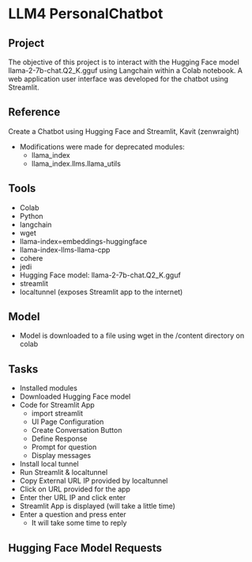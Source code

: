 # LLM4 PersonalChatbot

## Project
The objective of this project is to interact with the Hugging Face model llama-2-7b-chat.Q2_K.gguf using Langchain within a Colab notebook. A web application user interface was developed for the chatbot using Streamlit. 

## Reference
Create a Chatbot using Hugging Face and Streamlit, Kavit (zenwraight)

- Modifications were made for deprecated modules:
  - llama_index
  - llama_index.llms.llama_utils
 
## Tools
- Colab
- Python
- langchain
- wget
- llama-index=embeddings-huggingface
- llama-index-llms-llama-cpp
- cohere
- jedi
- Hugging Face model: llama-2-7b-chat.Q2_K.gguf
- streamlit
- localtunnel (exposes Streamlit app to the internet)

## Model
- Model is downloaded to a file using wget in the /content directory on colab

## Tasks
- Installed modules
- Downloaded Hugging Face model
- Code for Streamlit App
    - import streamlit
    - UI Page Configuration
    - Create Conversation Button
    - Define Response
    - Prompt for question
    - Display messages
- Install local tunnel
- Run Streamlit & localtunnel
- Copy External URL IP provided by localtunnel
- Click on URL provided for the app
- Enter ther URL IP and click enter
- Streamlit App is displayed (will take a little time)
- Enter a question and press enter
    - It will take some time to reply


## Hugging Face Model Requests


